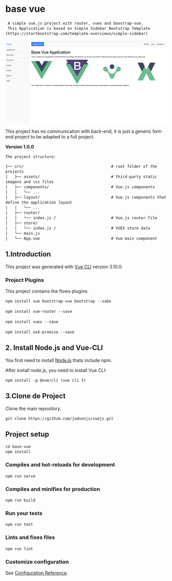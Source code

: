 # base vue
     A simple vue.js project with router, vuex and boostrap-vue.
     This Application is based on Simple Sidebar Bootstrap Template (https://startbootstrap.com/template-overviews/simple-sidebar)



![Screenshot](https://github.com/jadsonjs/vuejs/blob/master/base-vue/src/assets/img/home.png)


This project has no communication with back-end, it is just a generic font-end project to be adapted to a full project.

**Version 1.0.0**

	The project structure:
	
```
├── src/                                      # root folder of the projects
|   ├── assets/                               # third-party static imagens and css files                       
|   ├── components/                           # Vue.js components
|   |   └── ...       
|   ├── layout/                               # Vue.js components that define the application layout
|   |   └── ... 
|   ├── router/                               
|   |   └── index.js /                        # Vue.js router file
|   ├── store/                               
|   |   └── index.js /                        # VUEX store data
|   └── main.js                               
|   └── App.vue                               # Vue main component 
```


## 1.Introduction

This project was generated with [Vue CLI](https://cli.vuejs.org/) version 3.10.0.

### Project Plugins

This project contains the flows plugins:

```
npm install vue bootstrap-vue bootstrap --sabe

npm install vue-router --save

npm install vuex --save

npm install es6-promise --save
```

## 2. Install Node.js and Vue-CLI

You first need to install [NodeJs](https://nodejs.org/en/) thats include npm. 

After install node.js, you need to install Vue CLI:

```
npm install -g @vue/cli (vue cli 3)
```

## 3.Clone de Project

Clone the main repository.

```
git clone https://github.com/jadsonjs/vuejs.git
```


## Project setup
```
cd base-vue
npm install
```

### Compiles and hot-reloads for development
```
npm run serve
```

### Compiles and minifies for production
```
npm run build
```

### Run your tests
```
npm run test
```

### Lints and fixes files
```
npm run lint
```

### Customize configuration
See [Configuration Reference](https://cli.vuejs.org/config/).
